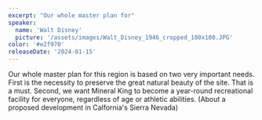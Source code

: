 ```yaml
---
excerpt: "Our whole master plan for"
speaker:
  name: 'Walt Disney'
  picture: '/assets/images/Walt_Disney_1946_cropped_100x100.JPG'
color: '#e2f970'
releaseDate: '2024-01-15'
---
```

Our whole master plan for this region is based on two very important needs. First is the necessity to preserve the great natural beauty of the site. That is a must. Second, we want Mineral King to become a year-round recreational facility for everyone, regardless of age or athletic abilities. (About a proposed development in Calfornia's Sierra Nevada)